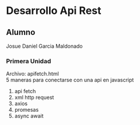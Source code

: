 # Desarrollo Api Rest  

## Alumno
Josue Daniel Garcia Maldonado 

### Primera Unidad
Archivo: apifetch.html  
5 maneras para conectarse con una api en javascript
1. api  fetch
2. xml http request 
3. axios
4. promesas
5. async await
